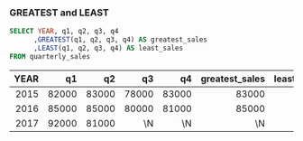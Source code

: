 ### GREATEST and LEAST
```sql
SELECT YEAR, q1, q2, q3, q4
      ,GREATEST(q1, q2, q3, q4) AS greatest_sales
      ,LEAST(q1, q2, q3, q4) AS least_sales
FROM quarterly_sales
```
| YEAR | q1 | q2 | q3 | q4 | greatest_sales | least_sales | 
| ---: | ---: | ---: | ---: | ---: | ---: | ---: | 
| 2015 | 82000 | 83000 | 78000 | 83000 | 83000 | 78000 | 
| 2016 | 85000 | 85000 | 80000 | 81000 | 85000 | 80000 | 
| 2017 | 92000 | 81000 | \N | \N | \N | \N | 
